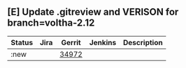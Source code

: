 [E] Update .gitreview and VERISON for branch=voltha-2.12
--------------------------------------------------------

| Status | Jira | Gerrit | Jenkins | Description |
| ------ | ---- | ------ | ------- | ----------- |
| :new | | [34972](https://gerrit.opencord.org/c/voltha-go/+/34972) | | |